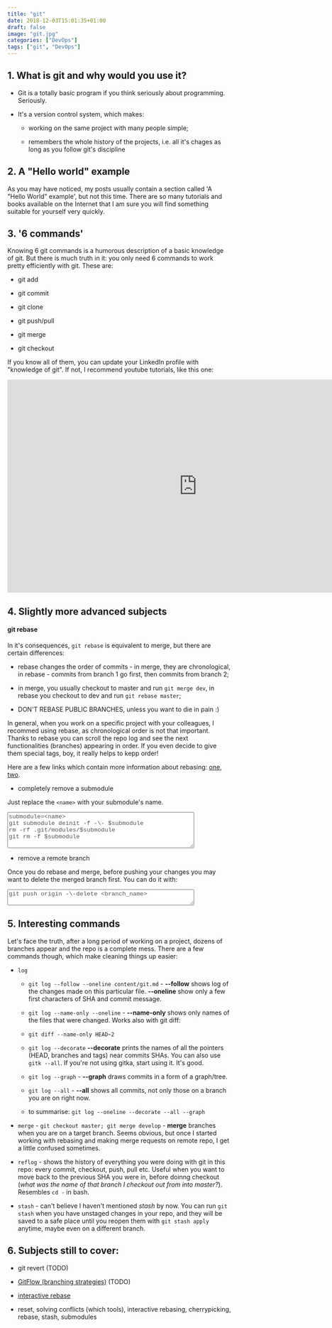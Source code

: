 ```yaml
---
title: "git"
date: 2018-12-03T15:01:35+01:00
draft: false
image: "git.jpg"
categories: ["DevOps"]
tags: ["git", "DevOps"]
---
```


## 1. What is git and why would you use it?

* Git is a totally basic program if you think seriously about programming. Seriously.

* It's a version control system, which makes:

    * working on the same project with many people simple;

    * remembers the whole history of the projects, i.e. all it's chages as long as you follow git's discipline

## 2. A "Hello world" example

As you may have noticed, my posts usually contain a section called 'A "Hello World" example', but not this time. There are so many tutorials and books available on the Internet that I am sure you will find something suitable for yourself very quickly.

## 3. '6 commands'

Knowing 6 git commands is a humorous description of a basic knowledge of git. But there is much truth in it: you only need 6 commands to work pretty efficiently with git. These are:

* git add

* git commit

* git clone

* git push/pull

* git merge

* git checkout


If you know all of them, you can update your LinkedIn profile with "knowledge of git". If not, I recommend youtube tutorials, like this one:

<iframe width="853" height="480" src="https://www.youtube.com/embed/HVsySz-h9r4" frameborder="0" allow="accelerometer; autoplay; encrypted-media; gyroscope; picture-in-picture" allowfullscreen></iframe>

## 4. Slightly more advanced subjects

#### git rebase

In it's consequences, `git rebase` is equivalent to merge, but there are certain differences:

* rebase changes the order of commits - in merge, they are chronological, in rebase - commits from branch 1 go first, then commits from branch 2;

* in merge, you usually checkout to master and run `git merge dev`, in rebase you checkout to dev and run `git rebase master`;

* DON'T REBASE PUBLIC BRANCHES, unless you want to die in pain :)

In general, when  you work on a specific project with your colleagues, I recommed using rebase, as chronological order is not that important. Thanks to rebase you can scroll the repo log and see the next functionalities (branches) appearing in order. If you even decide to give them special tags, boy, it really helps to kepp order!

Here are a few links which contain more information about rebasing: [one](https://www.atlassian.com/git/tutorials/rewriting-history/git-rebase), [two](https://benmarshall.me/git-rebase/).

* completely remove a submodule

Just replace the `<name>` with your submodule's name.

<textarea rows = "5" cols = "50" name = "git_submodule" style='font-family: "Courier New"; color: #505050;'>
submodule=<name>
git submodule deinit -f -\- $submodule
rm -rf .git/modules/$submodule
git rm -f $submodule
</textarea><br>

* remove a remote branch

Once you do rebase and merge, before pushing your changes you may want to delete the merged branch first. You can do it with:

<textarea rows = "2" cols = "50" name = "git_submodule" style='font-family: "Courier New"; color: #505050;'>
git push origin -\-delete <branch_name>
</textarea><br>

## 5. Interesting commands

Let's face the truth, after a long period of working on a project, dozens of branches appear and the repo is a complete mess. There are a few commands though, which make cleaning things up easier:

* `log`

    * `git log --follow --oneline content/git.md` - **--follow** shows log of the changes made on this particular file. **--oneline** show only a few first characters of SHA and commit message.

    * `git log --name-only --oneline` - **--name-only** shows only names of the files that were changed. Works also with git diff:

    * `git diff --name-only HEAD~2`

    * `git log --decorate` **--decorate** prints the names of all the pointers (HEAD, branches and tags) near commits SHAs. You can also use `gitk --all`. If you're not using gitka, start using it. It's good.

    * `git log --graph` - **--graph** draws commits in a form of a graph/tree.

    * `git log --all` - **--all** shows all commits, not only those on a branch you are on right now.

    * to summarise: `git log --oneline --decorate --all --graph`

* `merge` - `git checkout master; git merge develop` - **merge** branches when you are on a target branch. Seems obvious, but once I started working with rebasing and making merge requests on remote repo, I get a little confused sometimes.

* `reflog` - shows the history of everything you were doing with git in this repo: every commit, checkout, push, pull etc. Useful when you want to move back to the previous SHA you were in, before doinng checkout (*what was the name of that branch I checkout out from into master?*). Resembles `cd -` in bash.

* `stash` - can't believe I haven't mentioned *stash* by now. You can run `git stash` when you have unstaged changes in your repo, and they will be saved to a safe place until you reopen them with `git stash apply` anytime, maybe even on a different branch.

## 6. Subjects still to cover:

* git revert (TODO)

* [GitFlow (branching strategies)](https://gitversion.readthedocs.io/en/latest/git-branching-strategies/gitflow/) (TODO)

* [interactive rebase](https://www.internalpointers.com/post/squash-commits-into-one-git)

* reset, solving conflicts (which tools), interactive rebasing, cherrypicking, rebase, stash, submodules
